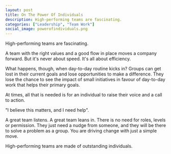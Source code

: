 ```yaml
---
layout: post
title: On The Power Of Individuals
description: High-performing teams are fascinating.
categories: ["Leadership", "Team Work"]
social_image: powerofindividuals.png
---
```


High-performing teams are fascinating.

A team with the right values and a good flow in place moves a company forward. But it's never about speed. It's all about efficiency.

What happens, though, when day-to-day routine kicks in? Groups can get lost in their current goals and lose opportunities to make a difference. They lose the chance to see the impact of small initiatives in favour of day-to-day work that helps their primary goals.

At times, all that is needed is for an individual to raise their voice and a call to action.

"I believe this matters, and I need help".

A great team listens. A great team leans in. There is no need for roles, levels or permission. They just need a nudge from someone, and they will be there to solve a problem as a group. You are driving change with just a simple move.

High-performing teams are made of outstanding individuals.
